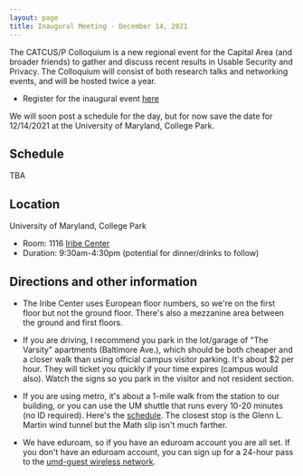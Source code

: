 ```yaml
---
layout: page
title: Inaugural Meeting - December 14, 2021
---
```



The CATCUS/P Colloquium is a new regional event for the Capital Area (and broader friends) to gather and discuss recent results in Usable Security and Privacy. The Colloquium will consist of both research talks and networking events, and will be hosted twice a year.

* Register for the inaugural event [here](https://go.umd.edu/cactus-f21)

We will soon post a schedule for the day, but for now save the date for 12/14/2021 at the University of Maryland, College Park.

## Schedule

TBA

## Location

University of Maryland, College Park
  * Room: 1116 [Iribe Center](https://www.google.com/maps/place/Brendan+Iribe+Center+for+Computer+Science+and+Engineering/@38.9890994,-76.9387086,17z/data=!4m12!1m6!3m5!1s0x89b7c7e9e636ed11:0x9aaf14503032f4a!2sBrendan+Iribe+Center+for+Computer+Science+and+Engineering!8m2!3d38.9890953!4d-76.9365146!3m4!1s0x89b7c7e9e636ed11:0x9aaf14503032f4a!8m2!3d38.9890953!4d-76.9365146)
  * Duration: 9:30am-4:30pm (potential for dinner/drinks to follow)

## Directions and other information
  * The Iribe Center uses European floor numbers, so we're on the first floor but not the ground floor. There's also a mezzanine area between the ground and first floors.

  * If you are driving, I recommend you park in the lot/garage of "The Varsity" apartments (Baltimore Ave.), which should be both cheaper and a closer walk than using official campus visitor parking. It's about $2 per hour. They will ticket you quickly if your time expires (campus would also). Watch the signs so you park in the visitor and not resident section.

  * If you are using metro, it's about a 1-mile walk from the station to our building, or you can use the UM shuttle that runs every 10-20 minutes (no ID required). Here's the [schedule](https://transportation.umd.edu/shuttle-um/104/611). The closest stop is the Glenn L. Martin wind tunnel but the Math slip isn't much farther.

  * We have eduroam, so if you have an eduroam account you are all set. If you don't have an eduroam account, you can sign up for a 24-hour pass to the [umd-guest wireless network](https://itsupport.umd.edu/itsupport?id=kb_article_view&article=KB0012824&sys_kb_id=f098e4dadb533c104cd4f36f29961949&spa=1).
